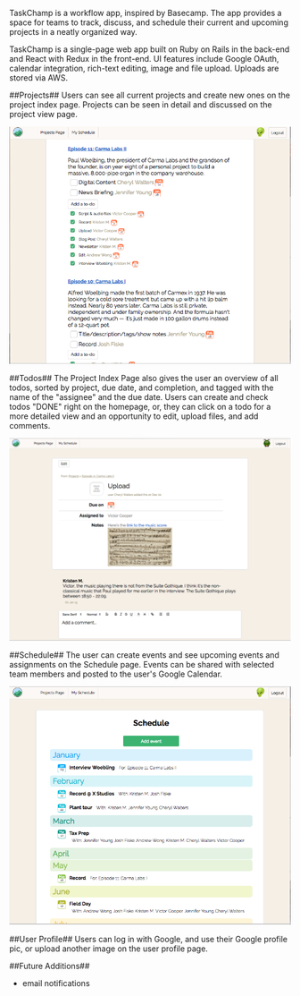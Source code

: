 TaskChamp is a workflow app, inspired by Basecamp. The app provides a
space for teams to track, discuss, and schedule their current and upcoming
projects in a neatly organized way.

TaskChamp is a single-page web app built on Ruby on Rails in the back-end and React with Redux in the front-end. UI features include Google OAuth, calendar integration, rich-text editing, image and file upload. Uploads are stored via AWS.

##Projects##
Users can see all current projects and create new ones on the project
index page.
Projects can be seen in detail and discussed on the project view page.

![Project Index Page](./docs/screenshots/project_page.png?raw=true "project page")

##Todos##
The Project Index Page also gives the user an overview of all todos, sorted
by project, due date, and completion, and tagged with the name of the
"assignee" and the due date. Users can create and check todos "DONE" right on the homepage, or, they can click on a todo for a more detailed view and an opportunity to edit, upload files, and add comments.

![Todo View Page](./docs/screenshots/todo_view_page.png?raw=true "todo page")

##Schedule##
The user can create events and see upcoming events and assignments on the Schedule page. Events can be shared with selected team members and posted to the user's Google Calendar.

![Schedule View Page](./docs/screenshots/schedule_page.png?raw=true "schedule page")

##User Profile##
Users can log in with Google, and use their Google profile pic, or upload another image on the user profile page.

##Future Additions##
  * email notifications
